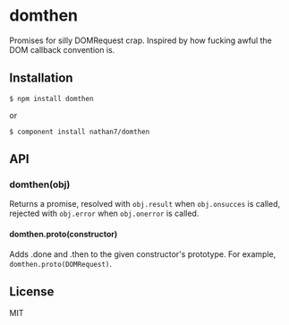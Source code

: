 
# domthen

  Promises for silly DOMRequest crap.
  Inspired by how fucking awful the DOM callback convention is.

## Installation

    $ npm install domthen

  or

    $ component install nathan7/domthen

## API

### domthen(obj)

  Returns a promise, resolved with `obj.result` when `obj.onsucces` is called, rejected with `obj.error` when `obj.onerror` is called.

#### domthen.proto(constructor)

  Adds .done and .then to the given constructor's prototype.
  For example, `domthen.proto(DOMRequest)`.

## License

  MIT
